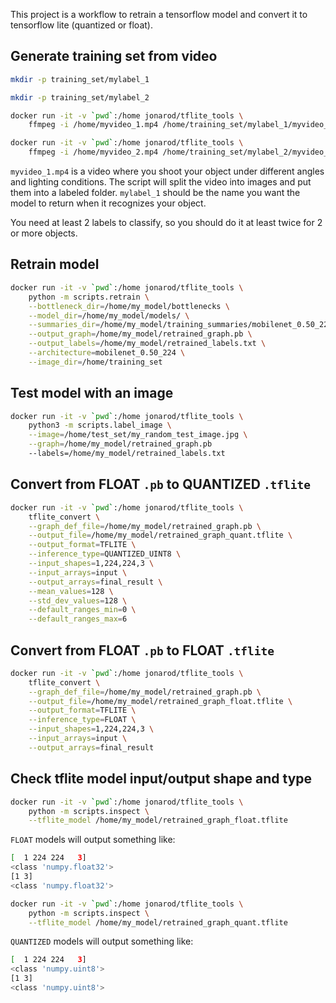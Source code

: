 This project is a workflow to retrain a tensorflow model and convert it to tensorflow lite (quantized or float).

## Generate training set from video
```bash
mkdir -p training_set/mylabel_1

mkdir -p training_set/mylabel_2

docker run -it -v `pwd`:/home jonarod/tflite_tools \
    ffmpeg -i /home/myvideo_1.mp4 /home/training_set/mylabel_1/myvideo_%04d.jpg

docker run -it -v `pwd`:/home jonarod/tflite_tools \
    ffmpeg -i /home/myvideo_2.mp4 /home/training_set/mylabel_2/myvideo_%04d.jpg
```
`myvideo_1.mp4` is a video where you shoot your object under different angles and lighting conditions.
The script will split the video into images and put them into a labeled folder.
`mylabel_1` should be the name you want the model to return when it recognizes your object.

You need at least 2 labels to classify, so you should do it at least twice for 2 or more objects.


## Retrain model
```bash
docker run -it -v `pwd`:/home jonarod/tflite_tools \
    python -m scripts.retrain \
    --bottleneck_dir=/home/my_model/bottlenecks \
    --model_dir=/home/my_model/models/ \
    --summaries_dir=/home/my_model/training_summaries/mobilenet_0.50_224 \
    --output_graph=/home/my_model/retrained_graph.pb \
    --output_labels=/home/my_model/retrained_labels.txt \
    --architecture=mobilenet_0.50_224 \
    --image_dir=/home/training_set
```

## Test model with an image
```bash
docker run -it -v `pwd`:/home jonarod/tflite_tools \
    python3 -m scripts.label_image \
    --image=/home/test_set/my_random_test_image.jpg \
    --graph=/home/my_model/retrained_graph.pb
    --labels=/home/my_model/retrained_labels.txt
```


## Convert from FLOAT `.pb` to QUANTIZED `.tflite`
```bash
docker run -it -v `pwd`:/home jonarod/tflite_tools \
    tflite_convert \
    --graph_def_file=/home/my_model/retrained_graph.pb \
    --output_file=/home/my_model/retrained_graph_quant.tflite \
    --output_format=TFLITE \
    --inference_type=QUANTIZED_UINT8 \
    --input_shapes=1,224,224,3 \
    --input_arrays=input \
    --output_arrays=final_result \
    --mean_values=128 \
    --std_dev_values=128 \
    --default_ranges_min=0 \
    --default_ranges_max=6
```

## Convert from FLOAT `.pb` to  FLOAT `.tflite`
```bash
docker run -it -v `pwd`:/home jonarod/tflite_tools \
    tflite_convert \
    --graph_def_file=/home/my_model/retrained_graph.pb \
    --output_file=/home/my_model/retrained_graph_float.tflite \
    --output_format=TFLITE \
    --inference_type=FLOAT \
    --input_shapes=1,224,224,3 \
    --input_arrays=input \
    --output_arrays=final_result
```


## Check tflite model input/output shape and type 
```bash
docker run -it -v `pwd`:/home jonarod/tflite_tools \
    python -m scripts.inspect \
    --tflite_model /home/my_model/retrained_graph_float.tflite
```
`FLOAT` models will output something like:
```bash
[  1 224 224   3]
<class 'numpy.float32'>
[1 3]
<class 'numpy.float32'>
```


```bash
docker run -it -v `pwd`:/home jonarod/tflite_tools \
    python -m scripts.inspect \
    --tflite_model /home/my_model/retrained_graph_quant.tflite
```

`QUANTIZED` models will output something like:
```bash
[  1 224 224   3]
<class 'numpy.uint8'>
[1 3]
<class 'numpy.uint8'>
```
